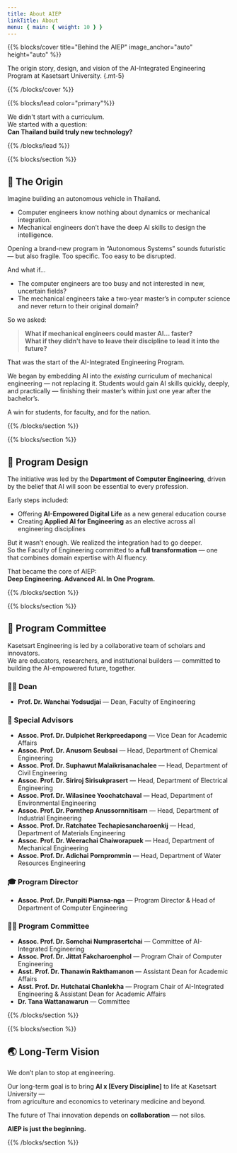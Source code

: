 ```yaml
---
title: About AIEP
linkTitle: About
menu: { main: { weight: 10 } }
---
```


{{% blocks/cover title="Behind the AIEP" image_anchor="auto" height="auto" %}}

The origin story, design, and vision of the AI-Integrated Engineering Program at Kasetsart University.
{.mt-5}

{{% /blocks/cover %}}


{{% blocks/lead color="primary"%}}

We didn't start with a curriculum.  
We started with a question:  
**Can Thailand build truly new technology?**

{{% /blocks/lead %}}


{{% blocks/section %}}

## 🌱 The Origin

Imagine building an autonomous vehicle in Thailand.

- Computer engineers know nothing about dynamics or mechanical integration.
- Mechanical engineers don’t have the deep AI skills to design the intelligence.

Opening a brand-new program in “Autonomous Systems” sounds futuristic — but also fragile. Too specific. Too easy to be disrupted.

And what if…

- The computer engineers are too busy and not interested in new, uncertain fields?
- The mechanical engineers take a two-year master’s in computer science and never return to their original domain?

So we asked:
> **What if mechanical engineers could master AI… faster?**  
> **What if they didn’t have to leave their discipline to lead it into the future?**

That was the start of the AI-Integrated Engineering Program.

We began by embedding AI into the *existing* curriculum of mechanical engineering — not replacing it. Students would gain AI skills quickly, deeply, and practically — finishing their master’s within just one year after the bachelor’s.

A win for students, for faculty, and for the nation.

{{% /blocks/section %}}


{{% blocks/section %}}

## 🧠 Program Design

The initiative was led by the **Department of Computer Engineering**, driven by the belief that AI will soon be essential to every profession.

Early steps included:

- Offering **AI-Empowered Digital Life** as a new general education course  
- Creating **Applied AI for Engineering** as an elective across all engineering disciplines

But it wasn’t enough. We realized the integration had to go deeper.  
So the Faculty of Engineering committed to **a full transformation** — one that combines domain expertise with AI fluency.

That became the core of AIEP:  
**Deep Engineering. Advanced AI. In One Program.**

{{% /blocks/section %}}


{{% blocks/section %}}

## 👥 Program Committee

Kasetsart Engineering is led by a collaborative team of scholars and innovators.  
We are educators, researchers, and institutional builders — committed to building the AI-empowered future, together.

### 🧑‍🏫 Dean

- **Prof. Dr. Wanchai Yodsudjai** — Dean, Faculty of Engineering

### 🧠 Special Advisors

- **Assoc. Prof. Dr. Dulpichet Rerkpreedapong** — Vice Dean for Academic Affairs  
- **Assoc. Prof. Dr. Anusorn Seubsai** — Head, Department of Chemical Engineering  
- **Assoc. Prof. Dr. Suphawut Malaikrisanachalee** — Head, Department of Civil Engineering  
- **Assoc. Prof. Dr. Siriroj Sirisukprasert** — Head, Department of Electrical Engineering  
- **Assoc. Prof. Dr. Wilasinee Yoochatchaval** — Head, Department of Environmental Engineering  
- **Assoc. Prof. Dr. Pornthep Anussornnitisarn** — Head, Department of Industrial Engineering  
- **Assoc. Prof. Dr. Ratchatee Techapiesancharoenkij** — Head, Department of Materials Engineering  
- **Assoc. Prof. Dr. Weerachai Chaiworapuek** — Head, Department of Mechanical Engineering  
- **Assoc. Prof. Dr. Adichai Pornprommin** — Head, Department of Water Resources Engineering

### 🎓 Program Director

- **Assoc. Prof. Dr. Punpiti Piamsa-nga** — Program Director & Head of Department of Computer Engineering

### 🧑‍🔬 Program Committee

- **Assoc. Prof. Dr. Somchai Numprasertchai** — Committee of AI-Integrated Engineering  
- **Assoc. Prof. Dr. Jittat Fakcharoenphol** — Program Chair of Computer Engineering  
- **Asst. Prof. Dr. Thanawin Rakthamanon** — Assistant Dean for Academic Affairs  
- **Asst. Prof. Dr. Hutchatai Chanlekha** — Program Chair of AI-Integrated Engineering & Assistant Dean for Academic Affairs  
- **Dr. Tana Wattanawarun** — Committee


{{% /blocks/section %}}


{{% blocks/section %}}

## 🌏 Long-Term Vision

We don’t plan to stop at engineering.

Our long-term goal is to bring **AI x [Every Discipline]** to life at Kasetsart University —  
from agriculture and economics to veterinary medicine and beyond.

The future of Thai innovation depends on **collaboration** — not silos.

**AIEP is just the beginning.**

{{% /blocks/section %}}

